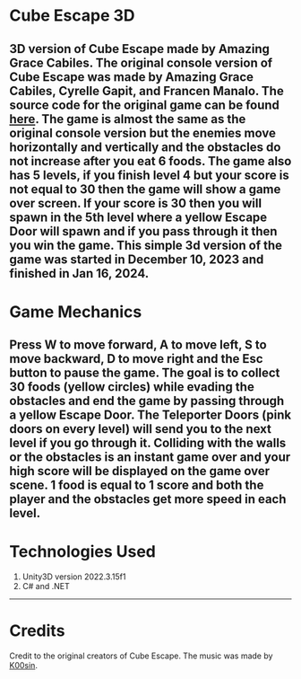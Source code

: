 # Cube Escape 3D

3D version of Cube Escape made by Amazing Grace Cabiles. The original console version of Cube Escape was made by Amazing Grace Cabiles, Cyrelle Gapit, and Francen Manalo. The source code for the original game can be found [here](https://github.com/aaazezeze1/Final-Project-ITEC-102). The game is almost the same as the original console version but the enemies move horizontally and vertically and the obstacles do not increase after you eat 6 foods. The game also has 5 levels, if you finish level 4 but your score is not equal to 30 then the game will show a game over screen. If your score is 30 then you will spawn in the 5th level where a yellow Escape Door will spawn and if you pass through it then you win the game. This simple 3d version of the game was started in December 10, 2023 and finished in Jan 16, 2024.
---
# Game Mechanics

Press W to move forward, A to move left, S to move backward, D to move right and the Esc button to pause the game. The goal is to collect 30 foods (yellow circles) while evading the obstacles and end the game by passing through a yellow Escape Door. The Teleporter Doors (pink doors on every level) will send you to the next level if you go through it. Colliding with the walls or the obstacles is an instant game over and your high score will be displayed on the game over scene. 1 food is equal to 1 score and both the player and the obstacles get more speed in each level.
---
# Technologies Used

1. Unity3D version 2022.3.15f1
2. C# and .NET
---
# Credits

Credit to the original creators of Cube Escape. The music was made by [K00sin](https://pixabay.com/music/video-games-chiptune-grooving-142242/).
